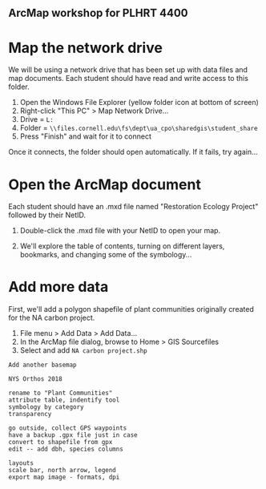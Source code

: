 ## ArcMap workshop for PLHRT 4400


# Map the network drive

We will be using a network drive that has been set up with data files and map documents.  Each student should have read and write access to this folder.

1. Open the Windows File Explorer (yellow folder icon at bottom of screen)
2. Right-click "This PC" > Map Network Drive...
3. Drive = `L:`
4. Folder = `\\files.cornell.edu\fs\dept\ua_cpo\sharedgis\student_share`
5. Press "Finish" and wait for it to connect

Once it connects, the folder should open automatically.  If it fails, try again...


# Open the ArcMap document

Each student should have an .mxd file named "Restoration Ecology Project" followed by their NetID.

1. Double-click the .mxd file with your NetID to open your map.

2. We'll explore the table of contents, turning on different layers, bookmarks, and changing some of the symbology...


# Add more data

First, we'll add a polygon shapefile of plant communities originally created for the NA carbon project.

1. File menu > Add Data > Add Data...
2. In the ArcMap file dialog, browse to Home > GIS Sourcefiles
3. Select and add `NA carbon project.shp`

```
Add another basemap

NYS Orthos 2018

rename to "Plant Communities"
attribute table, indentify tool
symbology by category
transparency

go outside, collect GPS waypoints
have a backup .gpx file just in case
convert to shapefile from gpx
edit -- add dbh, species columns

layouts
scale bar, north arrow, legend
export map image - formats, dpi
```




